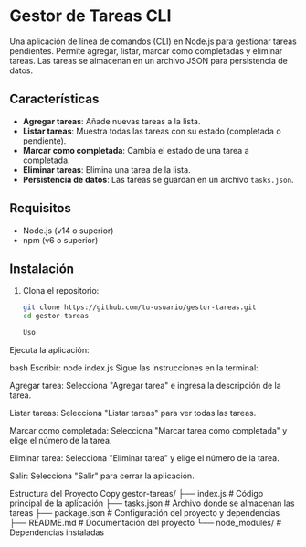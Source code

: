 # Gestor de Tareas CLI

Una aplicación de línea de comandos (CLI) en Node.js para gestionar tareas pendientes. Permite agregar, listar, marcar como completadas y eliminar tareas. Las tareas se almacenan en un archivo JSON para persistencia de datos.

## Características

- **Agregar tareas**: Añade nuevas tareas a la lista.
- **Listar tareas**: Muestra todas las tareas con su estado (completada o pendiente).
- **Marcar como completada**: Cambia el estado de una tarea a completada.
- **Eliminar tareas**: Elimina una tarea de la lista.
- **Persistencia de datos**: Las tareas se guardan en un archivo `tasks.json`.

## Requisitos

- Node.js (v14 o superior)
- npm (v6 o superior)

## Instalación

1. Clona el repositorio:

   ```bash
   git clone https://github.com/tu-usuario/gestor-tareas.git
   cd gestor-tareas

   Uso
Ejecuta la aplicación:

bash
Escribir: 
node index.js
Sigue las instrucciones en la terminal:

Agregar tarea: Selecciona "Agregar tarea" e ingresa la descripción de la tarea.

Listar tareas: Selecciona "Listar tareas" para ver todas las tareas.

Marcar como completada: Selecciona "Marcar tarea como completada" y elige el número de la tarea.

Eliminar tarea: Selecciona "Eliminar tarea" y elige el número de la tarea.

Salir: Selecciona "Salir" para cerrar la aplicación.

Estructura del Proyecto
Copy
gestor-tareas/
├── index.js          # Código principal de la aplicación
├── tasks.json        # Archivo donde se almacenan las tareas
├── package.json      # Configuración del proyecto y dependencias
├── README.md         # Documentación del proyecto
└── node_modules/     # Dependencias instaladas